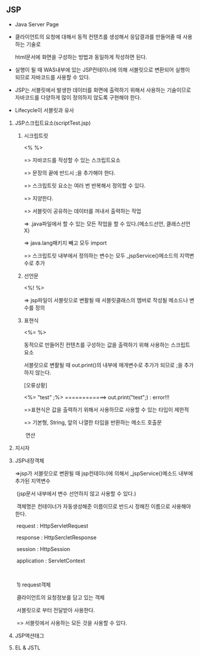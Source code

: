 ## JSP

* Java Server Page

* 클라이언트의 요청에 대해서 동적 컨텐츠를 생성해서 응답결과를 만들어줄 때 사용하는 기술로

  html문서에 화면을 구성하는 방법과 동일하게 작성하면 된다.

* 실행이 될 때 WAS내부에 있는 JSP컨테이너에 의해 서블릿으로 변환되어 실행이 되므로 자바코드를 사용할 수 있다.

* JSP는 서블릿에서 발생한 데이터를 화면에 출력하기 위해서 사용하는 기술이므로 자바코드를 다양하게 많이 정의하지 않도록 구현해야 한다.

* Lifecycle이 서블릿과 유사

1. JSP스크립트요소(scriptTest.jsp)

   1. 시크립트릿

      <%	%>

      => 자바코드를 작성할 수 있는 스크립트요소

      => 문장의 끝에 반드시 ;을 추가해야 한다.

      => 스크립트릿 요소는 여러 번 반복해서 정의할 수 있다.

      => 지양한다.

      => 서블릿이 공유하는 데이터를 꺼내서 출력하는 작업

      => .java파일에서 할 수 있는 모든 작업을 할 수 있다.(메소드선언, 클래스선언 X)

      => java.lang패키지 빼고 모두 import

      => 스크립트릿 내부에서 정의하는 변수는 모두 _jspService()메소드의 지역변수로 추가

   2. 선언문

      <%!	%>

      => jsp파일이 서블릿으로 변활될 때 서블릿클래스의 멤버로 작성될 메소드나 변수를 정의

   3. 표현식

      <%=	%>

      동적으로 만들어진 컨텐츠를 구성하는 값을 출력하기 위해 사용하는 스크립트요소

      서블릿으로 변활될 때 out.print()의 내부에 매개변수로 추가가 되므로 ;을 추가하지 않는다.

      [오류상황]

      <%= "test" ;%>	============> out.print("test";)	: error!!!

      =>표현식은 값을 출력하기 위해서 사용하므로 사용할 수 있는 타입이 제한적

      => 기본형, String, 앞의 나열한 타입을 반환하는 메소드 호출문

      ​	연산

2. 지시자

3. JSP내장객체

   =>jsp가 서블릿으로 변환될 때 jsp컨테이너에 의해서 _jspService()메소드 내부에 추가된 지역변수

   ​	(jsp문서 내부에서 변수 선언하지 않고 사용할 수 있다.)

   ​	객체명은 컨테이너가 자동생성해준 이름이므로 반드시 정해진 이름으로  사용해야 한다.

   ​	request : HttpServletRequest

   ​	response : HttpSercletResponse

   ​	session : HttpSession

   ​	application : ServletContext

   ​	

   ​	1) request객체

   ​		클라이언트의 요청정보를 담고 있는 객체

   ​		서블릿으로 부터 전달받아 사용한다.

   ​		=> 서블릿에서 사용하는 모든 것을 사용할 수 있다.

4. JSP액션태그

5. EL & JSTL